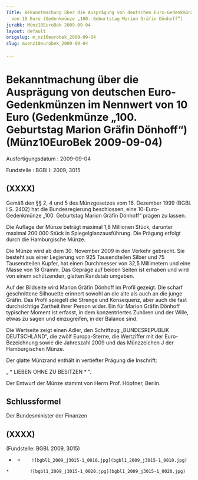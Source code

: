 ```yaml
---
Title: Bekanntmachung über die Ausprägung von deutschen Euro-Gedenkmünzen im Nennwert
  von 10 Euro (Gedenkmünze „100. Geburtstag Marion Gräfin Dönhoff“)
jurabk: Münz10EuroBek 2009-09-04
layout: default
origslug: m_nz10eurobek_2009-09-04
slug: muenz10eurobek_2009-09-04

---
```


# Bekanntmachung über die Ausprägung von deutschen Euro-Gedenkmünzen im Nennwert von 10 Euro (Gedenkmünze „100. Geburtstag Marion Gräfin Dönhoff“) (Münz10EuroBek 2009-09-04)

Ausfertigungsdatum
:   2009-09-04

Fundstelle
:   BGBl I: 2009, 3015


## (XXXX)

Gemäß den §§ 2, 4 und 5 des Münzgesetzes vom 16. Dezember 1999 (BGBl. I S. 2402) hat die Bundesregierung beschlossen, eine 10-Euro-Gedenkmünze „100. Geburtstag Marion Gräfin Dönhoff“ prägen zu lassen.

Die Auflage der Münze beträgt maximal 1,8 Millionen Stück, darunter maximal 200 000 Stück in Spiegelglanzausführung. Die Prägung erfolgt durch die Hamburgische Münze.

Die Münze wird ab dem 30. November 2009 in den Verkehr gebracht. Sie besteht aus einer Legierung von 925 Tausendteilen Silber und 75 Tausendteilen Kupfer, hat einen Durchmesser von 32,5 Millimetern und eine Masse von 18 Gramm. Das Gepräge auf beiden Seiten ist erhaben und wird von einem schützenden, glatten Randstab umgeben.

Auf der Bildseite wird Marion Gräfin Dönhoff im Profil gezeigt. Die scharf geschnittene Silhouette erinnert sowohl an die alte als auch an die junge Gräfin. Das Profil spiegelt die Strenge und Konsequenz, aber auch die fast durchsichtige Zartheit ihrer Person wider. Ein für Marion Gräfin Dönhoff typischer Moment ist erfasst, in dem konzentriertes Zuhören und der Wille, etwas zu sagen und einzugreifen, in der Balance sind.

Die Wertseite zeigt einen Adler, den Schriftzug „BUNDESREPUBLIK DEUTSCHLAND“, die zwölf Europa-Sterne, die Wertziffer mit der Euro-Bezeichnung sowie die Jahreszahl 2009 und das Münzzeichen J der Hamburgischen Münze.

Der glatte Münzrand enthält in vertiefter Prägung die Inschrift:

„ \* LIEBEN OHNE ZU BESITZEN \* “.

Der Entwurf der Münze stammt von Herrn Prof. Höpfner, Berlin.


## Schlussformel

Der Bundesminister der Finanzen


## (XXXX)

(Fundstelle: BGBl. 2009, 3015)

*    *        ![bgbl1_2009_j3015-1_0010.jpg](bgbl1_2009_j3015-1_0010.jpg)
    *        ![bgbl1_2009_j3015-1_0020.jpg](bgbl1_2009_j3015-1_0020.jpg)


